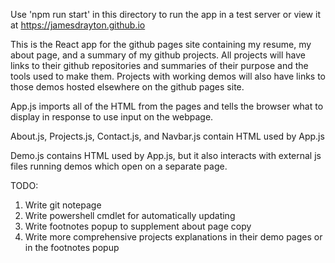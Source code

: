 Use 'npm run start' in this directory to run the app in a test server or view it at https://jamesdrayton.github.io

This is the React app for the github pages site containing my resume, my about page, and a summary of my github projects.
All projects will have links to their github repositories and summaries of their purpose and the tools used to make them.
Projects with working demos will also have links to those demos hosted elsewhere on the github pages site.

App.js imports all of the HTML from the pages and tells the browser what to display in response to use input on the webpage.

About.js, Projects.js, Contact.js, and Navbar.js contain HTML used by App.js

Demo.js contains HTML used by App.js, but it also interacts with external js files running demos which open on a separate page.

TODO:
1. Write git notepage
2. Write powershell cmdlet for automatically updating
3. Write footnotes popup to supplement about page copy
4. Write more comprehensive projects explanations in their demo pages or in the footnotes popup

